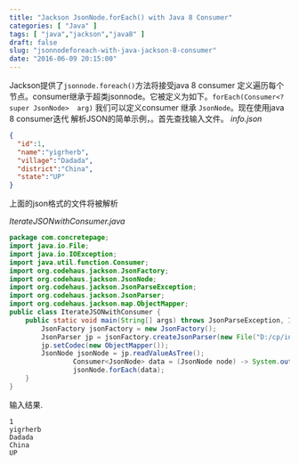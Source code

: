 ```yaml
---
title: "Jackson JsonNode.forEach() with Java 8 Consumer"
categories: [ "Java" ]
tags: [ "java","jackson","java8" ]
draft: false
slug: "jsonnodeforeach-with-java-jackson-8-consumer"
date: "2016-06-09 20:15:00"
---
```


Jackson提供了`jsonnode.foreach()`方法将接受java 8 consumer 定义遍历每个节点。consumer继承于超类jsonnode。它被定义为如下。`forEach(Consumer<? super JsonNode>  arg)` 我们可以定义consumer 继承 `JsonNode`。现在使用java 8 consumer迭代 解析JSON的简单示例，。首先查找输入文件。
*info.json*
```json 
{
  "id":1,
  "name":"yigrherb",
  "village":"Dadada",
  "district":"China",
  "state":"UP"
}  
```


<!--more-->


上面的json格式的文件将被解析

*IterateJSONwithConsumer.java*
```java
package com.concretepage;
import java.io.File;
import java.io.IOException;
import java.util.function.Consumer;
import org.codehaus.jackson.JsonFactory;
import org.codehaus.jackson.JsonNode;
import org.codehaus.jackson.JsonParseException;
import org.codehaus.jackson.JsonParser;
import org.codehaus.jackson.map.ObjectMapper;
public class IterateJSONwithConsumer {
	public static void main(String[] args) throws JsonParseException, IOException {
		JsonFactory jsonFactory = new JsonFactory();
		JsonParser jp = jsonFactory.createJsonParser(new File("D:/cp/info.json"));
		jp.setCodec(new ObjectMapper());
		JsonNode jsonNode = jp.readValueAsTree();
                Consumer<JsonNode> data = (JsonNode node) -> System.out.println(node.asText());
                jsonNode.forEach(data);
	}
} 
```

输入结果.
```
1
yigrherb
Dadada
China
UP 
```